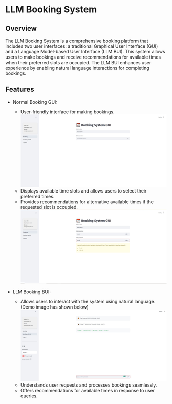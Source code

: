 # LLM Booking System

## Overview
The LLM Booking System is a comprehensive booking platform that includes two user interfaces: a traditional Graphical User Interface (GUI) and a Language Model-based User Interface (LLM BUI). This system allows users to make bookings and receive recommendations for available times when their preferred slots are occupied. The LLM BUI enhances user experience by enabling natural language interactions for completing bookings.

## Features
* Normal Booking GUI:
    * User-friendly interface for making bookings.
    ![Alt text](asset/GUI.jpg)
    * Displays available time slots and allows users to select their preferred times.
    * Provides recommendations for alternative available times if the requested slot is occupied.
    ![Alt text](asset/system_recommendation.jpg)

* LLM Booking BUI:
    * Allows users to interact with the system using natural language. (Demo image has shown below)
    ![Alt text](asset/LLM_booking_demo.jpg)
    * Understands user requests and processes bookings seamlessly.
    * Offers recommendations for available times in response to user queries.
